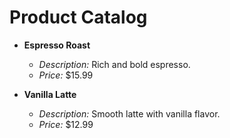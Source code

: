 # Product Catalog

- **Espresso Roast**
  - *Description:* Rich and bold espresso.
  - *Price:* $15.99

- **Vanilla Latte**
  - *Description:* Smooth latte with vanilla flavor.
  - *Price:* $12.99
